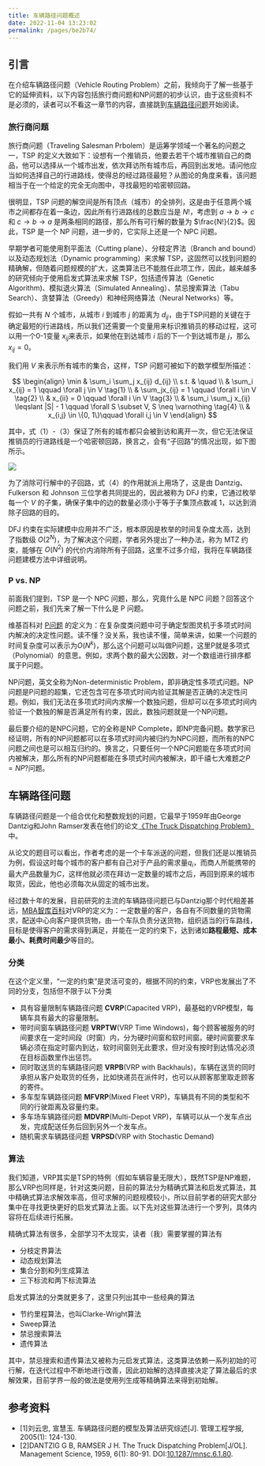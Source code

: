 ```yaml
---
title: 车辆路径问题概述
date: 2022-11-04 13:23:02
permalink: /pages/be2b74/
---
```


## 引言

在介绍车辆路径问题（Vehicle Routing Problem）之前，我倾向于了解一些基于它的延伸资料，以下内容包括旅行商问题和NP问题的初步认识，由于这些资料不是必须的，读者可以不看这一章节的内容，直接跳到[车辆路径问题](/pages/be2b74/#车辆路径问题)开始阅读。

### 旅行商问题

旅行商问题（Traveling Salesman Prbolem）是运筹学领域一个著名的问题之一，TSP 的定义大致如下：设想有一个推销员，他要去若干个城市推销自己的商品，他可以选择从一个城市出发，依次拜访所有城市后，再回到出发地。请问他应当如何选择自己的行进路线，使得总的经过路径最短？从图论的角度来看，该问题相当于在一个给定的完全无向图中，寻找最短的哈密顿回路。

很明显，TSP 问题的解空间是所有顶点（城市）的全排列，这是由于任意两个城市之间都存在着一条边，因此所有行进路线的总数应当是 $N!$，考虑到 $a \rightarrow b \rightarrow c$ 和 $c \rightarrow b\rightarrow a$ 是两条相同的路径，那么所有可行解的数量为 $\frac{N!}{2}$。因此，TSP 是一个 NP 问题，进一步的，它实际上还是一个 NPC 问题。

早期学者可能使用割平面法（Cutting plane）、分枝定界法（Branch and bound）以及动态规划法（Dynamic programming）来求解 TSP，这固然可以找到问题的精确解，但随着问题规模的扩大，这类算法已不能胜任此项工作，因此，越来越多的研究倾向于使用启发式算法来求解 TSP，包括遗传算法（Genetic Algorithm)、模拟退火算法（Simulated Annealing）、禁忌搜索算法（Tabu Search）、贪婪算法（Greedy）和神经网络算法（Neural Networks）等。

假如一共有 $N$ 个城市，从城市 $i$ 到城市 $j$ 的距离为 $d_{ij}$，由于TSP问题的关键在于确定最短的行进路线，所以我们还需要一个变量用来标识推销员的移动过程，这可以用一个0-1变量 $x_{ij}$来表示，如果他在到达城市 $i$ 后的下一个到达城市是 $j$，那么 $x_{ij} = 0$。

我们用 $V$ 来表示所有城市的集合，这样，TSP 问题可被如下的数学模型所描述：

$$
\begin{align}
\min & \sum_i \sum_j x_{ij} d_{ij} \\
s.t. & \quad \\
& \sum_i x_{ij} = 1 \qquad \forall j \in V \tag{1} \\
& \sum_jx_{ij} = 1 \qquad \forall i \in V \tag{2} \\
& x_{ii} = 0 \qquad \forall i \in V \tag{3} \\
& \sum_i \sum_j x_{ij} \leqslant |S| - 1 \qquad \forall S \subset V, S \neq \varnothing \tag{4} \\
& x_{i,j} \in \{0, 1\}\qquad \forall i,j \in V
\end{align}
$$

其中，式（1）-（3）保证了所有的城市都只会被到访和离开一次，但它无法保证推销员的行进路线是一个哈密顿回路，换言之，会有“子回路”的情况出现，如下图所示。

![](https://cdn.jsdelivr.net/gh/musoulee/figurebed/figures/20221105120224.png)


为了消除可行解中的子回路，式（4）的作用就派上用场了，这是由 Dantzig、Fulkerson 和 Johnson 三位学者共同提出的，因此被称为 DFJ 约束，它通过枚举每一个 $V$ 的子集，确保子集中的边的数量必须小于等于子集顶点数减 1，以达到消除子回路的目的。

DFJ 约束在实际建模中应用并不广泛，根本原因是枚举的时间复杂度太高，达到了指数级 $O (2^N)$，为了解决这个问题，学者另外提出了一种办法，称为 MTZ 约束，能够在 $O (N^2)$ 的代价内消除所有子回路，这里不过多介绍，我将在车辆路径问题建模方法中详细说明。

### P vs. NP
前面我们提到，TSP 是一个 NPC 问题，那么，究竟什么是 NPC 问题？回答这个问题之前，我们先来了解一下什么是 P 问题。

维基百科对 [P问题](https://zh.wikipedia.org/wiki/P_(%E8%A4%87%E9%9B%9C%E5%BA%A6)) 的定义为：在复杂度类问题中可于确定型图灵机于多项式时间内解决的决定性问题。读不懂？没关系，我也读不懂，简单来讲，如果一个问题的时间复杂度可以表示为$O(N^k)$，那么这个问题可以叫做P问题，这里P就是多项式（Polynomial）的意思。例如，求两个数的最大公因数，对一个数组进行排序都属于P问题。

NP问题，英文全称为Non-deterministic Problem，即非确定性多项式问题。NP问题是P问题的超集，它还包含可在多项式时间内验证其解是否正确的决定性问题。例如，我们无法在多项式时间内求解一个数独问题，但却可以在多项式时间内验证一个数独的解是否满足所有约束，因此，数独问题就是一个NP问题。

最后要介绍的是NPC问题，它的全称是NP Complete，即NP完备问题。数学家已经证明，所有的NP问题都可以在多项式时间内被归约为NPC问题，而所有的NPC问题之间也是可以相互归约的。换言之，只要任何一个NPC问题能在多项式时间内被解决，那么所有的NP问题都能在多项式时间内被解决，即千禧七大难题之$P=NP?$问题。


## 车辆路径问题

车辆路径问题是一个组合优化和整数规划的问题，它最早于1959年由George Dantzig和John Ramser发表在他们的论文[《The Truck Dispatching Problem》](https://doi.org/10.1287/mnsc.6.1.80)中。

从论文的题目可以看出，作者考虑的是一个卡车派送的问题，但我们还是以推销员为例，假设这时每个城市的客户都有自己对于产品的需求量$q_i$，而商人所能携带的最大产品数量为$C$，这样他就必须在拜访一定数量的城市之后，再回到原来的城市取货，因此，他也必须每次从固定的城市出发。

经过数十年的发展，目前研究的主流的车辆路径问题已与Dantzig那个时代相差甚远，[MBA智库百科](https://wiki.mbalib.com/wiki/%E8%BD%A6%E8%BE%86%E8%B7%AF%E5%BE%84%E9%97%AE%E9%A2%98)对VRP的定义为：一定数量的客户，各自有不同数量的货物需求，配送中心向客户提供货物，由一个车队负责分送货物，组织适当的行车路线，目标是使得客户的需求得到满足，并能在一定的约束下，达到诸如**路程最短、成本最小、耗费时间最少**等目的。

### 分类
在这个定义里，“一定的约束”是灵活可变的，根据不同的约束，VRP也发展出了不同的分支，包括但不限于以下分类

- 具有容量限制车辆路径问题 **CVRP**(Capacited VRP)，最基础的VRP模型，每辆车具有最大的容量限制。
- 带时间窗车辆路径问题 **VRPTW**(VRP Time Windows)，每个顾客被服务的时间要求在一定时间段（时窗）内，分为硬时间窗和软时间窗。硬时间窗要求车辆必须在指定时窗内到达，软时间窗则无此要求，但对没有按时到达情况必须在目标函数里作出惩罚。
- 同时取送货的车辆路径问题 **VRPB**(VRP with Backhauls)，车辆在送货的同时承担从客户处取货的任务，比如快递员在派件时，也可以从顾客那里取走顾客的寄件。
- 多车型车辆路径问题 **MFVRP**(Mixed Fleet VRP)，车辆具有不同的类型和不同的行驶距离及容量约束。
- 多车场车辆路径问题 **MDVRP**(Multi-Depot VRP)，车辆可以从一个发车点出发，完成配送任务后回到另外一个发车点。
- 随机需求车辆路径问题 **VRPSD**(VRP with Stochastic Demand)

### 算法

我们知道，VRP其实是TSP的特例（假如车辆容量无限大），既然TSP是NP难题，那么VRP也同样是，针对这类问题，目前的算法分为精确式算法和启发式算法，其中精确式算法求解效率高，但可求解的问题规模较小，所以目前学者的研究大部分集中在寻找更快更好的启发式算法上面。以下先对这些算法进行一个罗列，具体内容将在后续进行拓展。

精确式算法有很多，全部学习不太现实，读者（我）需要掌握的算法有
- 分枝定界算法
- 动态规划算法
- 集合分割和列生成算法
- 三下标流和两下标流算法

启发式算法的分类就更多了，这里只列出其中一些经典的算法
- 节约里程算法，也叫Clarke-Wright算法
- Sweep算法
- 禁忌搜索算法
- 遗传算法

其中，禁忌搜索和遗传算法又被称为元启发式算法，这类算法依赖一系列初始的可行解，在迭代过程中不断地进行改善，因此初始解的选择直接决定了算法最后的求解效果，目前学界一般的做法是使用列生成等精确算法来得到初始解。


## 参考资料
- [1]刘云忠, 宣慧玉. 车辆路径问题的模型及算法研究综述[J]. 管理工程学报, 2005(1): 124-130.
- [2]DANTZIG G B, RAMSER J H. The Truck Dispatching Problem[J/OL]. Management Science, 1959, 6(1): 80-91. DOI:[10.1287/mnsc.6.1.80](https://doi.org/10.1287/mnsc.6.1.80).